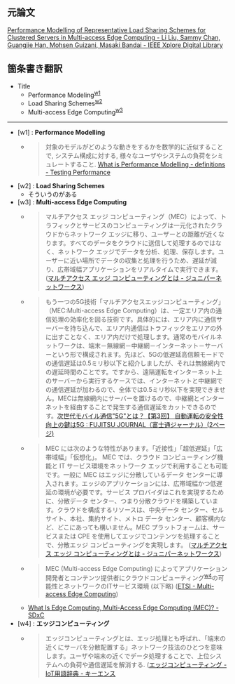 ## 元論文

[Performance Modelling of Representative Load Sharing Schemes for Clustered Servers in Multi-access Edge Computing - Li Liu, Sammy Chan, Guangjie Han, Mohsen Guizani, Masaki Bandai - IEEE Xplore Digital Library](https://ieeexplore.ieee.org/document/8521659)



## 箇条書き翻訳

- Title
  - Performance Modeling<sup>[w1](#fnkw1)</sup>
  - Load Sharing Schemes<sup>[w2](#fnkw2)</sup>
  - Multi-access Edge Computing<sup>[w3](#fnkw3)</sup>




---

- <span id="fnkw1">[w1]</span> : __Performance Modelling__
  - > 対象のモデルがどのような動きをするかを数学的に近似することで, システム構成に対する, 様々なユーザやシステムの負荷をシミュレートすること. [What is Performance Modelling - definitions - Testing Performance](http://www.testingperformance.org/definitions/what-is-performance-modelling)
- <span id="fnkw2">[w2]</span> : __Load Sharing Schemes__
  - そういうのがある
- <span id="fnkw3">[w3]</span> : __Multi-access Edge Computing__
  - > マルチアクセス エッジ コンピューティング（MEC）によって、トラフィックとサービスのコンピューティングは一元化されたクラウドからネットワーク エッジに移り、ユーザーとの距離が近くなります。すべてのデータをクラウドに送信して処理するのではなく、ネットワーク エッジでデータを分析、処理、保存します。ユーザーに近い場所でデータの収集と処理を行うため、遅延が減り、広帯域幅アプリケーションをリアルタイムで実行できます。 ([マルチアクセス エッジ コンピューティングとは - ジュニパーネットワークス](https://www.juniper.net/jp/jp/products-services/what-is/multi-access-edge-computing/))
  - > もう一つの5G技術「マルチアクセスエッジコンピューティング」（MEC:Multi-access Edge Computing）は、一定エリア内の通信処理の効率化を図る技術です。具体的には、エリア内に通信サーバーを持ち込んで、エリア内通信はトラフィックをエリアの外に出すことなく、エリア内だけで処理します。通常のモバイルネットワークは、端末－無線網－中継網－インターネット－サーバーという形で構成されます。先ほど、5Gの低遅延高信頼モードでの通信遅延は0.5ミリ秒以下と紹介しましたが、それは無線網内での遅延時間のことです。ですから、遠隔運転をインターネット上のサーバーから実行するケースでは、インターネットと中継網での通信遅延が加わるので、全体では0.5ミリ秒以下を実現できません。MECは無線網内にサーバーを置けるので、中継網とインターネットを経由することで発生する通信遅延をカットできるのです。[次世代モバイル通信"5G"とは？【第3回】 自動運転の安全性向上の鍵は5G : FUJITSU JOURNAL（富士通ジャーナル）(2ページ)](https://journal.jp.fujitsu.com/2018/04/06/01/?page=2)
  - > MEC には次のような特性があります。「近接性」「超低遅延」「広帯域幅」「仮想化」。 MEC では、クラウド コンピューティング機能と IT サービス環境をネットワーク エッジで利用することも可能です。一般に MEC はエッジに分散しているデータ センターに導入されます。エッジのアプリケーションには、広帯域幅かつ低遅延の環境が必要です。サービス プロバイダはこれを実現するために、分散データ センター、つまり分散クラウドを構築しています。クラウドを構成するリソースは、中央データ センター、セル サイト、本社、集約サイト、メトロ データ センター、顧客構内など、どこにあっても構いません。MEC プラットフォームは、サービスまたは CPE を使用してエッジでコンテンツを処理することで、分散エッジ コンピューティングを実現します。 ([マルチアクセス エッジ コンピューティングとは - ジュニパーネットワークス](https://www.juniper.net/jp/jp/products-services/what-is/multi-access-edge-computing/))
  - > MEC (Multi-access Edge Computing) によってアプリケーション開発者とコンテンツ提供者にクラウドコンピューティング<sup>[w4](#fnkw4)</sup>の可能性とネットワークのITサービス環境 (以下略) ([ETSI - Multi-access Edge Computing](https://www.etsi.org/technologies-clusters/technologies/multi-access-edge-computing))
  - [What Is Edge Computing, Multi-Access Edge Computing (MEC)? - SDxC](https://www.sdxcentral.com/edge/definitions/what-multi-access-edge-computing-mec/)
- <span id="fnkw4">[w4]</span> : __エッジコンピューティング__
  - > エッジコンピューティングとは、エッジ処理とも呼ばれ、「端末の近くにサーバを分散配置する」ネットワーク技法のひとつを意味します。ユーザや端末の近くでデータ処理することで、上位システムへの負荷や通信遅延を解消する. ([エッジコンピューティング - IoT用語辞典 - キーエンス](https://www.keyence.co.jp/ss/general/iot-glossary/edge-computing.jsp)


